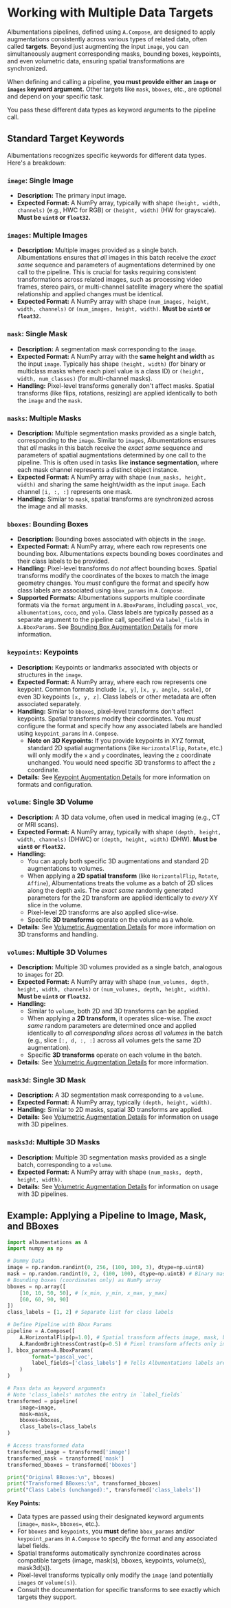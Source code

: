 # Working with Multiple Data Targets

Albumentations pipelines, defined using `A.Compose`, are designed to apply augmentations consistently across various types of related data, often called **targets**. Beyond just augmenting the input `image`, you can simultaneously augment corresponding masks, bounding boxes, keypoints, and even volumetric data, ensuring spatial transformations are synchronized.

When defining and calling a pipeline, **you must provide either an `image` or `images` keyword argument.** Other targets like `mask`, `bboxes`, etc., are optional and depend on your specific task.

You pass these different data types as keyword arguments to the pipeline call.

## Standard Target Keywords

Albumentations recognizes specific keywords for different data types. Here's a breakdown:

### `image`: Single Image

*   **Description:** The primary input image.
*   **Expected Format:** A NumPy array, typically with shape `(height, width, channels)` (e.g., HWC for RGB) or `(height, width)` (HW for grayscale). **Must be `uint8` or `float32`.**

### `images`: Multiple Images

*   **Description:** Multiple images provided as a single batch. Albumentations ensures that *all* images in this batch receive the *exact same* sequence and parameters of augmentations determined by one call to the pipeline. This is crucial for tasks requiring consistent transformations across related images, such as processing video frames, stereo pairs, or multi-channel satellite imagery where the spatial relationship and applied changes must be identical.
*   **Expected Format:** A NumPy array with shape `(num_images, height, width, channels)` or `(num_images, height, width)`. **Must be `uint8` or `float32`.**

### `mask`: Single Mask

*   **Description:** A segmentation mask corresponding to the `image`.
*   **Expected Format:** A NumPy array with the **same height and width** as the input `image`. Typically has shape `(height, width)` (for binary or multiclass masks where each pixel value is a class ID) or `(height, width, num_classes)` (for multi-channel masks).
*   **Handling:** Pixel-level transforms generally don't affect masks. Spatial transforms (like flips, rotations, resizing) are applied identically to both the `image` and the `mask`.

### `masks`: Multiple Masks

*   **Description:** Multiple segmentation masks provided as a single batch, corresponding to the `image`. Similar to `images`, Albumentations ensures that *all* masks in this batch receive the *exact same* sequence and parameters of spatial augmentations determined by one call to the pipeline. This is often used in tasks like **instance segmentation**, where each mask channel represents a distinct object instance.
*   **Expected Format:** A NumPy array with shape `(num_masks, height, width)` and sharing the same height/width as the input `image`. Each channel `[i, :, :]` represents one mask.
*   **Handling:** Similar to `mask`, spatial transforms are synchronized across the image and all masks.

### `bboxes`: Bounding Boxes

*   **Description:** Bounding boxes associated with objects in the `image`.
*   **Expected Format:** A NumPy array, where each row represents one bounding box. Albumentations expects bounding boxes coordinates and their class labels to be provided.
*   **Handling:** Pixel-level transforms do *not* affect bounding boxes. Spatial transforms modify the coordinates of the boxes to match the image geometry changes. You *must* configure the format and specify how class labels are associated using `bbox_params` in `A.Compose`.
*   **Supported Formats:** Albumentations supports multiple coordinate formats via the `format` argument in `A.BboxParams`, including `pascal_voc`, `albumentations`, `coco`, and `yolo`. Class labels are typically passed as a separate argument to the pipeline call, specified via `label_fields` in `A.BboxParams`. See [Bounding Box Augmentation Details](../3-basic-usage/bounding-boxes-augmentations.md) for more information.

### `keypoints`: Keypoints

*   **Description:** Keypoints or landmarks associated with objects or structures in the `image`.
*   **Expected Format:** A NumPy array, where each row represents one keypoint. Common formats include `[x, y]`, `[x, y, angle, scale]`, or even 3D keypoints `[x, y, z]`. Class labels or other metadata are often associated separately.
*   **Handling:** Similar to `bboxes`, pixel-level transforms don't affect keypoints. Spatial transforms modify their coordinates. You *must* configure the format and specify how any associated labels are handled using `keypoint_params` in `A.Compose`.
    *   **Note on 3D Keypoints:** If you provide keypoints in XYZ format, standard 2D spatial augmentations (like `HorizontalFlip`, `Rotate`, etc.) will only modify the `x` and `y` coordinates, leaving the `z` coordinate unchanged. You would need specific 3D transforms to affect the `z` coordinate.
*   **Details:** See [Keypoint Augmentation Details](../3-basic-usage/keypoint-augmentations.md) for more information on formats and configuration.

### `volume`: Single 3D Volume

*   **Description:** A 3D data volume, often used in medical imaging (e.g., CT or MRI scans).
*   **Expected Format:** A NumPy array, typically with shape `(depth, height, width, channels)` (DHWC) or `(depth, height, width)` (DHW). **Must be `uint8` or `float32`.**
*   **Handling:**
    *   You can apply both specific 3D augmentations and standard 2D augmentations to volumes.
    *   When applying a **2D spatial transform** (like `HorizontalFlip`, `Rotate`, `Affine`), Albumentations treats the volume as a batch of 2D slices along the depth axis. The *exact same* randomly generated parameters for the 2D transform are applied identically to *every* XY slice in the volume.
    *   Pixel-level 2D transforms are also applied slice-wise.
    *   Specific **3D transforms** operate on the volume as a whole.
*   **Details:** See [Volumetric Augmentation Details](../3-basic-usage/volumetric-augmentation.md) for more information on 3D transforms and handling.

### `volumes`: Multiple 3D Volumes

*   **Description:** Multiple 3D volumes provided as a single batch, analogous to `images` for 2D.
*   **Expected Format:** A NumPy array with shape `(num_volumes, depth, height, width, channels)` or `(num_volumes, depth, height, width)`. **Must be `uint8` or `float32`.**
*   **Handling:**
    *   Similar to `volume`, both 2D and 3D transforms can be applied.
    *   When applying a **2D transform**, it operates slice-wise. The *exact same* random parameters are determined once and applied identically to *all corresponding slices* across *all volumes* in the batch (e.g., slice `[:, d, :, :]` across all volumes gets the same 2D augmentation).
    *   Specific **3D transforms** operate on each volume in the batch.
*   **Details:** See [Volumetric Augmentation Details](../3-basic-usage/volumetric-augmentation.md) for more information.

### `mask3d`: Single 3D Mask

*   **Description:** A 3D segmentation mask corresponding to a `volume`.
*   **Expected Format:** A NumPy array, typically `(depth, height, width)`.
*   **Handling:** Similar to 2D masks, spatial 3D transforms are applied.
*   **Details:** See [Volumetric Augmentation Details](../3-basic-usage/volumetric-augmentation.md) for information on usage with 3D pipelines.

### `masks3d`: Multiple 3D Masks

*   **Description:** Multiple 3D segmentation masks provided as a single batch, corresponding to a `volume`.
*   **Expected Format:** A NumPy array with shape `(num_masks, depth, height, width)`.
*   **Details:** See [Volumetric Augmentation Details](../3-basic-usage/volumetric-augmentation.md) for information on usage with 3D pipelines.

## Example: Applying a Pipeline to Image, Mask, and BBoxes

```python
import albumentations as A
import numpy as np

# Dummy Data
image = np.random.randint(0, 256, (100, 100, 3), dtype=np.uint8)
mask = np.random.randint(0, 2, (100, 100), dtype=np.uint8) # Binary mask
# Bounding boxes (coordinates only) as NumPy array
bboxes = np.array([
    [10, 10, 50, 50], # [x_min, y_min, x_max, y_max]
    [60, 60, 90, 90]
])
class_labels = [1, 2] # Separate list for class labels

# Define Pipeline with Bbox Params
pipeline = A.Compose([
    A.HorizontalFlip(p=1.0), # Spatial transform affects image, mask, bboxes
    A.RandomBrightnessContrast(p=0.5) # Pixel transform affects only image
], bbox_params=A.BboxParams(
        format='pascal_voc',
        label_fields=['class_labels'] # Tells Albumentations labels are in this argument
    )
)

# Pass data as keyword arguments
# Note 'class_labels' matches the entry in `label_fields`
transformed = pipeline(
    image=image,
    mask=mask,
    bboxes=bboxes,
    class_labels=class_labels
)

# Access transformed data
transformed_image = transformed['image']
transformed_mask = transformed['mask']
transformed_bboxes = transformed['bboxes']

print("Original BBoxes:\n", bboxes)
print("Transformed BBoxes:\n", transformed_bboxes)
print("Class Labels (unchanged):", transformed['class_labels'])
```

**Key Points:**

*   Data types are passed using their designated keyword arguments (`image=`, `mask=`, `bboxes=`, etc.).
*   For `bboxes` and `keypoints`, you **must** define `bbox_params` and/or `keypoint_params` in `A.Compose` to specify the format and any associated label fields.
*   Spatial transforms automatically synchronize coordinates across compatible targets (image, mask(s), bboxes, keypoints, volume(s), mask3d(s)).
*   Pixel-level transforms typically only modify the `image` (and potentially `images` or `volume(s)`).
*   Consult the documentation for specific transforms to see exactly which targets they support.
